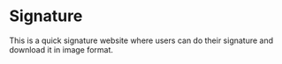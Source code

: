 # Signature
This is a quick signature website where users can do their signature and download it in image format.
